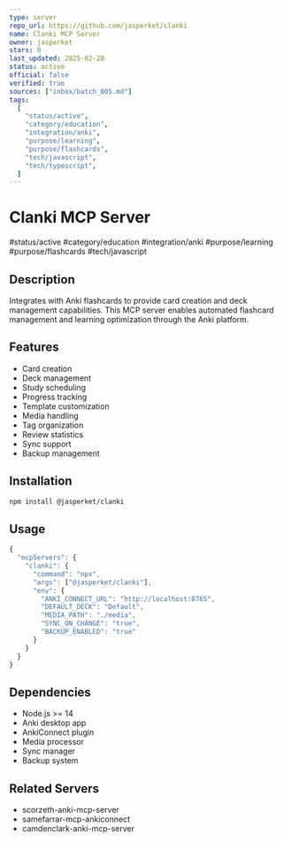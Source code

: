```yaml
---
type: server
repo_url: https://github.com/jasperket/clanki
name: Clanki MCP Server
owner: jasperket
stars: 0
last_updated: 2025-02-28
status: active
official: false
verified: true
sources: ["inbox/batch_005.md"]
tags:
  [
    "status/active",
    "category/education",
    "integration/anki",
    "purpose/learning",
    "purpose/flashcards",
    "tech/javascript",
    "tech/typescript",
  ]
---
```


# Clanki MCP Server

#status/active #category/education #integration/anki #purpose/learning #purpose/flashcards #tech/javascript

## Description

Integrates with Anki flashcards to provide card creation and deck management capabilities. This MCP server enables automated flashcard management and learning optimization through the Anki platform.

## Features

- Card creation
- Deck management
- Study scheduling
- Progress tracking
- Template customization
- Media handling
- Tag organization
- Review statistics
- Sync support
- Backup management

## Installation

```bash
npm install @jasperket/clanki
```

## Usage

```javascript
{
  "mcpServers": {
    "clanki": {
      "command": "npx",
      "args": ["@jasperket/clanki"],
      "env": {
        "ANKI_CONNECT_URL": "http://localhost:8765",
        "DEFAULT_DECK": "Default",
        "MEDIA_PATH": "./media",
        "SYNC_ON_CHANGE": "true",
        "BACKUP_ENABLED": "true"
      }
    }
  }
}
```

## Dependencies

- Node.js >= 14
- Anki desktop app
- AnkiConnect plugin
- Media processor
- Sync manager
- Backup system

## Related Servers

- scorzeth-anki-mcp-server
- samefarrar-mcp-ankiconnect
- camdenclark-anki-mcp-server
